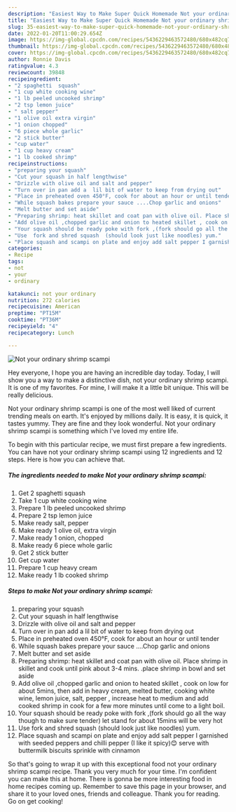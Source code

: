 ```yaml
---
description: "Easiest Way to Make Super Quick Homemade Not your ordinary shrimp scampi"
title: "Easiest Way to Make Super Quick Homemade Not your ordinary shrimp scampi"
slug: 35-easiest-way-to-make-super-quick-homemade-not-your-ordinary-shrimp-scampi
date: 2022-01-20T11:00:29.654Z
image: https://img-global.cpcdn.com/recipes/5436229463572480/680x482cq70/not-your-ordinary-shrimp-scampi-recipe-main-photo.jpg
thumbnail: https://img-global.cpcdn.com/recipes/5436229463572480/680x482cq70/not-your-ordinary-shrimp-scampi-recipe-main-photo.jpg
cover: https://img-global.cpcdn.com/recipes/5436229463572480/680x482cq70/not-your-ordinary-shrimp-scampi-recipe-main-photo.jpg
author: Ronnie Davis
ratingvalue: 4.3
reviewcount: 39848
recipeingredient:
- "2 spaghetti  squash"
- "1 cup white cooking wine"
- "1 lb peeled uncooked shrimp"
- "2 tsp lemon juice"
- " salt pepper"
- "1 olive oil extra virgin"
- "1 onion chopped"
- "6 piece whole garlic"
- "2 stick butter"
- "cup water"
- "1 cup heavy cream"
- "1 lb cooked shrimp"
recipeinstructions:
- "preparing your squash"
- "Cut your squash in half lengthwise"
- "Drizzle with olive oil and salt and pepper"
- "Turn over in pan add a  lil bit of water to keep from drying out"
- "Place in preheated oven 450°F, cook for about an hour or until tender"
- "While squash bakes prepare your sauce ....Chop garlic and onions"
- "Melt butter and set aside"
- "Preparing shrimp: heat skillet and coat pan with olive oil. Place shrimp in skillet and cook until pink  about 3-4 mins. .place shrimp in bowl and set aside"
- "Add olive oil ,chopped garlic and onion to heated skillet , cook on low for about 5mins, then add in heavy cream, melted butter, cooking white wine, lemon juice, salt, pepper , increase heat to medium and add cooked shrimp in cook for a few more minutes until come to a light boil."
- "Your squash should be ready poke with fork ,(fork should go all the way though to make sure tender) let stand for about 15mins will be very hot"
- "Use  fork and shred squash  (should look just like noodles) yum."
- "Place squash and scampi on plate and enjoy add salt pepper I garnished with seeded peppers and chilli pepper (I like it spicy)😊 serve with buttermilk biscuits sprinkle with cinnamon"
categories:
- Recipe
tags:
- not
- your
- ordinary

katakunci: not your ordinary 
nutrition: 272 calories
recipecuisine: American
preptime: "PT15M"
cooktime: "PT36M"
recipeyield: "4"
recipecategory: Lunch

---
```



![Not your ordinary shrimp scampi](https://img-global.cpcdn.com/recipes/5436229463572480/680x482cq70/not-your-ordinary-shrimp-scampi-recipe-main-photo.jpg)

Hey everyone, I hope you are having an incredible day today. Today, I will show you a way to make a distinctive dish, not your ordinary shrimp scampi. It is one of my favorites. For mine, I will make it a little bit unique. This will be really delicious.

Not your ordinary shrimp scampi is one of the most well liked of current trending meals on earth. It's enjoyed by millions daily. It is easy, it is quick, it tastes yummy. They are fine and they look wonderful. Not your ordinary shrimp scampi is something which I've loved my entire life.




To begin with this particular recipe, we must first prepare a few ingredients. You can have not your ordinary shrimp scampi using 12 ingredients and 12 steps. Here is how you can achieve that.

<!--inarticleads1-->

##### The ingredients needed to make Not your ordinary shrimp scampi:

1. Get 2 spaghetti  squash
1. Take 1 cup white cooking wine
1. Prepare 1 lb peeled uncooked shrimp
1. Prepare 2 tsp lemon juice
1. Make ready  salt, pepper
1. Make ready 1 olive oil, extra virgin
1. Make ready 1 onion, chopped
1. Make ready 6 piece whole garlic
1. Get 2 stick butter
1. Get cup water
1. Prepare 1 cup heavy cream
1. Make ready 1 lb cooked shrimp




<!--inarticleads2-->

##### Steps to make Not your ordinary shrimp scampi:

1. preparing your squash
1. Cut your squash in half lengthwise
1. Drizzle with olive oil and salt and pepper
1. Turn over in pan add a  lil bit of water to keep from drying out
1. Place in preheated oven 450°F, cook for about an hour or until tender
1. While squash bakes prepare your sauce ....Chop garlic and onions
1. Melt butter and set aside
1. Preparing shrimp: heat skillet and coat pan with olive oil. Place shrimp in skillet and cook until pink  about 3-4 mins. .place shrimp in bowl and set aside
1. Add olive oil ,chopped garlic and onion to heated skillet , cook on low for about 5mins, then add in heavy cream, melted butter, cooking white wine, lemon juice, salt, pepper , increase heat to medium and add cooked shrimp in cook for a few more minutes until come to a light boil.
1. Your squash should be ready poke with fork ,(fork should go all the way though to make sure tender) let stand for about 15mins will be very hot
1. Use  fork and shred squash  (should look just like noodles) yum.
1. Place squash and scampi on plate and enjoy add salt pepper I garnished with seeded peppers and chilli pepper (I like it spicy)😊 serve with buttermilk biscuits sprinkle with cinnamon




So that's going to wrap it up with this exceptional food not your ordinary shrimp scampi recipe. Thank you very much for your time. I'm confident you can make this at home. There is gonna be more interesting food in home recipes coming up. Remember to save this page in your browser, and share it to your loved ones, friends and colleague. Thank you for reading. Go on get cooking!
